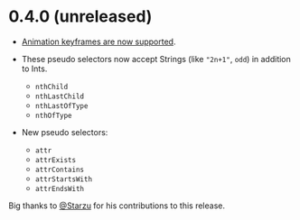 # 0.4.0 (unreleased)

* [Animation keyframes are now supported](../features/keyframes.md).

* These pseudo selectors now accept Strings (like `"2n+1"`, `odd`) in addition to Ints.
  * `nthChild`
  * `nthLastChild`
  * `nthLastOfType`
  * `nthOfType`


* New pseudo selectors:
  * `attr`
  * `attrExists`
  * `attrContains`
  * `attrStartsWith`
  * `attrEndsWith`

Big thanks to [@Starzu](https://github.com/Starzu) for his contributions to this release.

